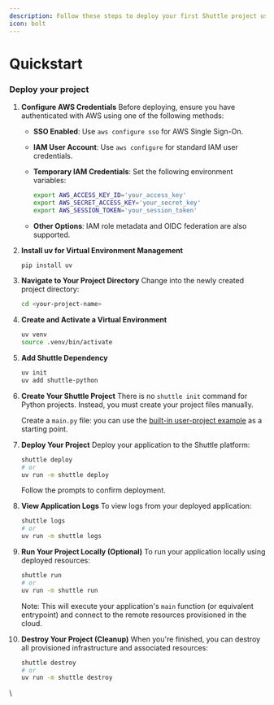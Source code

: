 ```yaml
---
description: Follow these steps to deploy your first Shuttle project using Python
icon: bolt
---
```


# Quickstart

### Deploy your project

1. **Configure AWS Credentials** Before deploying, ensure you have authenticated with AWS using one of the following methods:
   * **SSO Enabled**: Use `aws configure sso` for AWS Single Sign-On.
   * **IAM User Account**: Use `aws configure` for standard IAM user credentials.
   *   **Temporary IAM Credentials**: Set the following environment variables:

       ```bash
       export AWS_ACCESS_KEY_ID='your_access_key'
       export AWS_SECRET_ACCESS_KEY='your_secret_key'
       export AWS_SESSION_TOKEN='your_session_token'
       ```
   * **Other Options**: IAM role metadata and OIDC federation are also supported.
2.  **Install uv for Virtual Environment Management**

    ```bash
    pip install uv
    ```
3.  **Navigate to Your Project Directory** Change into the newly created project directory:

    ```bash
    cd <your-project-name>
    ```
4.  **Create and Activate a Virtual Environment**

    ```bash
    uv venv
    source .venv/bin/activate
    ```
5.  **Add Shuttle Dependency**

    ```bash
    uv init
    uv add shuttle-python
    ```
6.  **Create Your Shuttle Project** There is no `shuttle init` command for Python projects. Instead, you must create your project files manually.

    Create a `main.py` file: you can use the [built-in user-project example](https://github.com/shuttle-hq/shuttle-python/blob/main/user-project/__main__.py) as a starting point.
7.  **Deploy Your Project** Deploy your application to the Shuttle platform:

    ```bash
    shuttle deploy
    # or
    uv run -m shuttle deploy
    ```

    Follow the prompts to confirm deployment.
8.  **View Application Logs** To view logs from your deployed application:

    ```bash
    shuttle logs
    # or
    uv run -m shuttle logs
    ```
9.  **Run Your Project Locally (Optional)** To run your application locally using deployed resources:

    ```bash
    shuttle run
    # or
    uv run -m shuttle run
    ```

    Note: This will execute your application's `main` function (or equivalent entrypoint) and connect to the remote resources provisioned in the cloud.
10. **Destroy Your Project (Cleanup)** When you're finished, you can destroy all provisioned infrastructure and associated resources:

    ```bash
    shuttle destroy
    # or
    uv run -m shuttle destroy
    ```

\
